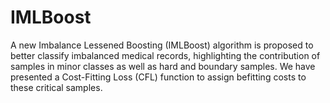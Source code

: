 # IMLBoost
A new Imbalance Lessened Boosting (IMLBoost) algorithm is  proposed to better classify imbalanced medical records, highlighting the  contribution of samples in minor classes as well as hard and boundary  samples. We have presented a Cost-Fitting Loss (CFL) function to  assign befitting costs to these critical samples.
